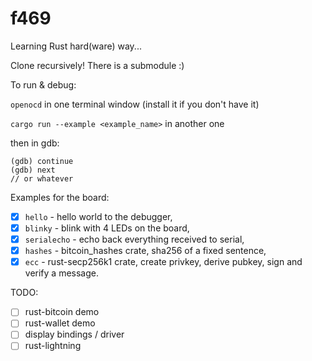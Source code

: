# f469

Learning Rust hard(ware) way...

Clone recursively! There is a submodule :)

To run & debug:

`openocd` in one terminal window (install it if you don't have it)

`cargo run --example <example_name>` in another one

then in gdb:
```
(gdb) continue
(gdb) next
// or whatever
```

Examples for the board:

- [x] `hello` - hello world to the debugger, 
- [x] `blinky` - blink with 4 LEDs on the board, 
- [x] `serialecho` - echo back everything received to serial, 
- [x] `hashes` - bitcoin_hashes crate, sha256 of a fixed sentence, 
- [x] `ecc` - rust-secp256k1 crate, create privkey, derive pubkey, sign and verify a message.

TODO:

- [ ] rust-bitcoin demo
- [ ] rust-wallet demo
- [ ] display bindings / driver
- [ ] rust-lightning
